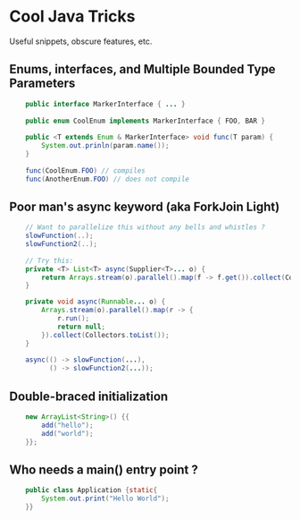 # Cool Java Tricks

Useful snippets, obscure features, etc.

## Enums, interfaces, and Multiple Bounded Type Parameters

```java
    public interface MarkerInterface { ... }
    
    public enum CoolEnum implements MarkerInterface { FOO, BAR }
    
    public <T extends Enum & MarkerInterface> void func(T param) { 
        System.out.prinln(param.name());
    }
    
    func(CoolEnum.FOO) // compiles
    func(AnotherEnum.FOO) // does not compile
```
## Poor man's async keyword (aka ForkJoin Light)

```java
    // Want to parallelize this without any bells and whistles ?
    slowFunction(..);
    slowFunction2(..);
    
    // Try this:
    private <T> List<T> async(Supplier<T>... o) {
        return Arrays.stream(o).parallel().map(f -> f.get()).collect(Collectors.toList());
    }

    private void async(Runnable... o) {
        Arrays.stream(o).parallel().map(r -> {
            r.run();
            return null;
        }).collect(Collectors.toList());
    }
    
    async(() -> slowFunction(...),
          () -> slowFunction2(...));
```
## Double-braced initialization

```java
    new ArrayList<String>() {{
        add("hello");
        add("world");
    }};
```

## Who needs a main() entry point ?

```java
    public class Application {static{
        System.out.print("Hello World");
    }}
```
